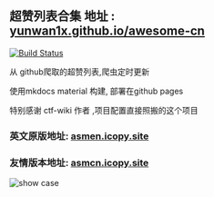 
## 超赞列表合集 地址 : [yunwan1x.github.io/awesome-cn](https://yunwan1x.github.io/awesome-cn)

[![Build Status](https://github.com/yunwan1x/awesome-cn/actions/workflows/main.yml/badge.svg?branch=master)](https://github.com/yunwan1x/awesome-cn/actions)

从 github爬取的超赞列表,爬虫定时更新

使用mkdocs material 构建, 部署在github pages

特别感谢 ctf-wiki 作者 ,项目配置直接照搬的这个项目

### 英文原版地址: [asmen.icopy.site](https://asmen.icopy.site) 
### 友情版本地址: [asmcn.icopy.site](https://asmcn.icopy.site)

![show case](showcase.jpg)
